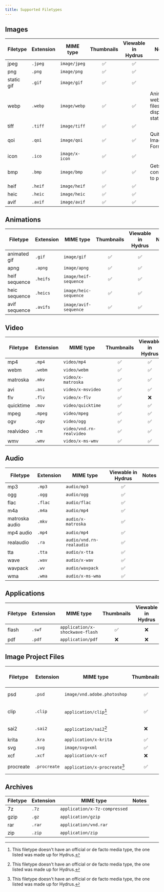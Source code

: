 ```yaml
---
title: Supported Filetypes
---
```



## Images

| Filetype   | Extension | MIME type      | Thumbnails | Viewable in Hydrus | Notes                                      |
| ---------- | --------- | -------------- | :--------: | :----------------: | ------------------------------------------ |
| jpeg       | `.jpeg`   | `image/jpeg`   |     ✅     |         ✅         |                                            |
| png        | `.png`    | `image/png`    |     ✅     |         ✅         |                                            |
| static gif | `.gif`    | `image/gif`    |     ✅     |         ✅         |                                            |
| webp       | `.webp`   | `image/webp`   |     ✅     |         ✅         | Animated webp files will display as static |
| tiff       | `.tiff`   | `image/tiff`   |     ✅     |         ✅         |                                            |
| qoi        | `.qoi`    | `image/qoi`    |     ✅     |         ✅         | Quite OK Image Format                      |
| icon       | `.ico`    | `image/x-icon` |     ✅     |         ✅         |                                            |
| bmp        | `.bmp`    | `image/bmp`    |     ✅     |         ✅         | Gets converted to png                      |
| heif       | `.heif`   | `image/heif`   |     ✅     |         ✅         |                                            |
| heic       | `.heic`   | `image/heic`   |     ✅     |         ✅         |                                            |
| avif       | `.avif`   | `image/avif`   |     ✅     |         ✅         |                                            |

## Animations

| Filetype      | Extension | MIME type             | Thumbnails | Viewable in Hydrus | Notes |
| ------------- | --------- | --------------------- | :--------: | :----------------: | ----- |
| animated gif  | `.gif`    | `image/gif`           |     ✅     |         ✅         |       |
| apng          | `.apng`   | `image/apng`          |     ✅     |         ✅         |       |
| heif sequence | `.heifs`  | `image/heif-sequence` |     ✅     |         ✅         |       |
| heic sequence | `.heics`  | `image/heic-sequence` |     ✅     |         ✅         |       |
| avif sequence | `.avifs`  | `image/avif-sequence` |     ✅     |         ✅         |       |

## Video

| Filetype  | Extension | MIME type                | Thumbnails | Viewable in Hydrus | Notes |
| --------- | --------- | ------------------------ | :--------: | :----------------: | ----- |
| mp4       | `.mp4`    | `video/mp4`              |     ✅     |         ✅         |       |
| webm      | `.webm`   | `video/webm`             |     ✅     |         ✅         |       |
| matroska  | `.mkv`    | `video/x-matroska`       |     ✅     |         ✅         |       |
| avi       | `.avi`    | `video/x-msvideo`        |     ✅     |         ✅         |       |
| flv       | `.flv`    | `video/x-flv`            |     ✅     |         ❌         |       |
| quicktime | `.mov`    | `video/quicktime`        |     ✅     |         ✅         |       |
| mpeg      | `.mpeg`   | `video/mpeg`             |     ✅     |         ✅         |       |
| ogv       | `.ogv`    | `video/ogg`              |     ✅     |         ✅         |       |
| realvideo | `.rm`     | `video/vnd.rn-realvideo` |     ✅     |         ✅         |       |
| wmv       | `.wmv`    | `video/x-ms-wmv`         |     ✅     |         ✅         |       |

## Audio

| Filetype       | Extension | MIME type                | Viewable in Hydrus | Notes |
| -------------- | --------- | ------------------------ | :----------------: | ----- |
| mp3            | `.mp3`    | `audio/mp3`              |         ✅         |       |
| ogg            | `.ogg`    | `audio/ogg`              |         ✅         |       |
| flac           | `.flac`   | `audio/flac`             |         ✅         |       |
| m4a            | `.m4a`    | `audio/mp4`              |         ✅         |       |
| matroska audio | `.mkv`    | `audio/x-matroska`       |         ✅         |       |
| mp4 audio      | `.mp4`    | `audio/mp4`              |         ✅         |       |
| realaudio      | `.ra`     | `audio/vnd.rn-realaudio` |         ✅         |       |
| tta            | `.tta`    | `audio/x-tta`            |         ✅         |       |
| wave           | `.wav`    | `audio/x-wav`            |         ✅         |       |
| wavpack        | `.wv`     | `audio/wavpack`          |         ✅         |       |
| wma            | `.wma`    | `audio/x-ms-wma`         |         ✅         |       |

## Applications

| Filetype | Extension | MIME type                       | Thumbnails | Viewable in Hydrus | Notes |
| -------- | --------- | ------------------------------- | :--------: | :----------------: | ----- |
| flash    | `.swf`    | `application/x-shockwave-flash` |     ✅     |         ❌         |       |
| pdf      | `.pdf`    | `application/pdf`               |     ❌     |         ❌         |       |

## Image Project Files


| Filetype  | Extension    | MIME type                     | Thumbnails | Viewable in Hydrus | Notes             |
| --------- | ------------ | ----------------------------- | :--------: | :----------------: | ----------------- |
| psd       | `.psd`       | `image/vnd.adobe.photoshop`   |     ✅     |         ✅         | Adobe Photoshop   |
| clip      | `.clip`      | `application/clip`[^1]        |     ✅     |         ❌         | Clip Studio Paint |
| sai2      | `.sai2`      | `application/sai2`[^1]        |     ❌     |         ❌         | PaintTool SAI2    |
| krita     | `.kra`       | `application/x-krita`         |     ✅     |         ❌         |                   |
| svg       | `.svg`       | `image/svg+xml`               |     ✅     |         ❌         |                   |
| xcf       | `.xcf`       | `application/x-xcf`           |     ❌     |         ❌         | GIMP              |
| procreate | `.procreate` | `application/x-procreate`[^1] |     ✅     |         ❌         | Procreate app     |

## Archives

| Filetype | Extension | MIME type                     | Notes |
| -------- | --------- | ----------------------------- | ----- |
| 7z       | `.7z`     | `application/x-7z-compressed` |       |
| gzip     | `.gz`     | `application/gzip`            |       |
| rar      | `.rar`    | `application/vnd.rar`         |       |
| zip      | `.zip`    | `application/zip`             |       |


[^1]: This filetype doesn't have an official or de facto media type, the one listed was made up for Hydrus.